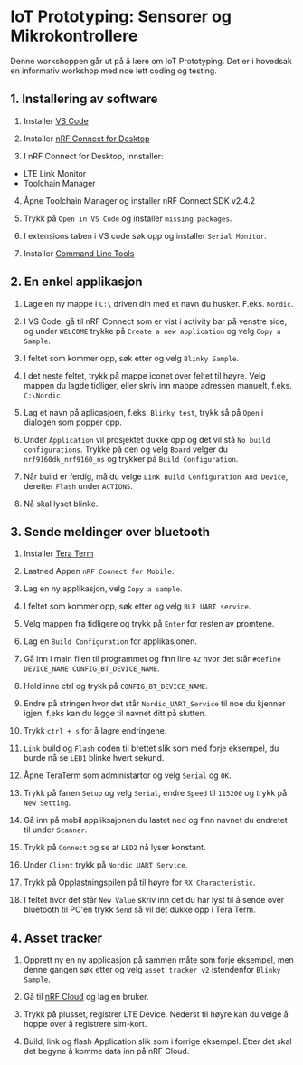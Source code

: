 
# IoT Prototyping: Sensorer og Mikrokontrollere
Denne workshoppen går ut på å lære om IoT Prototyping. Det er i hovedsak en informativ workshop med noe lett coding og testing. 

## 1. Installering av software

1. Installer [VS Code](https://code.visualstudio.com/download)

2. Installer [nRF Connect for Desktop](https://www.nordicsemi.com/Products/Development-tools/nrf-connect-for-desktop/download)
  
 3. I nRF Connect for Desktop, Innstaller:
 - LTE Link Monitor
 - Toolchain Manager 
 
 4. Åpne Toolchain Manager og installer nRF Connect SDK v2.4.2
 
 5. Trykk på `Open in VS Code` og installer `missing packages`.

 6. I extensions taben i VS code søk opp og installer `Serial Monitor`.
 
 7. Installer [Command Line Tools](https://www.nordicsemi.com/Products/Development-tools/nRF-Command-Line-Tools/Download#infotabs)
 
 
 ## 2. En enkel applikasjon
 
 1. Lage en ny mappe i `C:\` driven din med et navn du husker. F.eks. `Nordic`.
 
 2. I VS Code, gå til nRF Connect som er vist i activity bar på venstre side, og under `WELCOME` trykke på `Create a new application` og velg `Copy a Sample`.
 
 3.  I feltet som kommer opp, søk etter og velg `Blinky Sample`.
 
 4.  I det neste feltet, trykk på mappe iconet over feltet til høyre. Velg mappen du lagde tidliger, eller skriv inn mappe adressen manuelt, f.eks. `C:\Nordic`.
 
 5.  Lag et navn på aplicasjoen, f.eks. `Blinky_test`, trykk så på `Open` i dialogen som popper opp.
 
 7. Under `Application` vil prosjektet dukke opp og det vil stå `No build configurations`. Trykke på den og velg `Board` velger du `nrf9160dk_nrf9160_ns` og trykker på `Build Configuration`. 
 
 8. Når build er ferdig, må du velge `Link Build Configuration And Device`, deretter `Flash` under `ACTIONS`. 
 
 9. Nå skal lyset blinke.

## 3. Sende meldinger over bluetooth
1. Installer [Tera Term](https://osdn.net/projects/ttssh2/releases/)

2. Lastned Appen `nRF Connect for Mobile`.

3. Lag en ny applikasjon, velg `Copy a sample`.

4. I feltet som kommer opp, søk etter og velg `BLE UART service`.

5. Velg mappen fra tidligere og trykk på `Enter` for resten av promtene.

6. Lag en `Build Configuration` for applikasjonen.

7. Gå inn i main filen til programmet og finn line `42` hvor det står `#define DEVICE_NAME CONFIG_BT_DEVICE_NAME`.

8. Hold inne ctrl og trykk på `CONFIG_BT_DEVICE_NAME`.

9. Endre på stringen hvor det står `Nordic_UART_Service` til noe du kjenner igjen, f.eks kan du legge til navnet ditt på slutten.

10. Trykk `ctrl + s` for å lagre endringene.

11. `Link` build og `Flash` coden til brettet slik som med forje eksempel, du burde nå se `LED1` blinke hvert sekund.

12. Åpne TeraTerm som administartor og velg `Serial` og `OK`.

13. Trykk på fanen `Setup` og velg `Serial`, endre `Speed` til `115200` og trykk på `New Setting`.

14. Gå inn på mobil appliksajonen du lastet ned og finn navnet du endretet til under `Scanner`.

15. Trykk på `Connect` og se at `LED2` nå lyser konstant.

16. Under `Client` trykk på `Nordic UART Service`.

17. Trykk på Opplastningspilen på til høyre for `RX Characteristic`.

18. I feltet hvor det står `New Value` skriv inn det du har lyst til å sende over bluetooth til PC'en trykk `Send` så vil det dukke opp i Tera Term.

## 4. Asset tracker

1. Opprett ny en ny applicasjon på sammen måte som forje eksempel, men denne gangen søk etter og velg `asset_tracker_v2` istendenfor `Blinky Sample`.

2.  Gå til [nRF Cloud](https://nrfcloud.com) og lag en bruker.

3.  Trykk på plusset, registrer LTE Device. Nederst til høyre kan du velge å hoppe over å registrere sim-kort.

4.  Build, link og flash Application slik som i forrige eksempel. Etter det skal det begyne å komme data inn på nRF Cloud.
